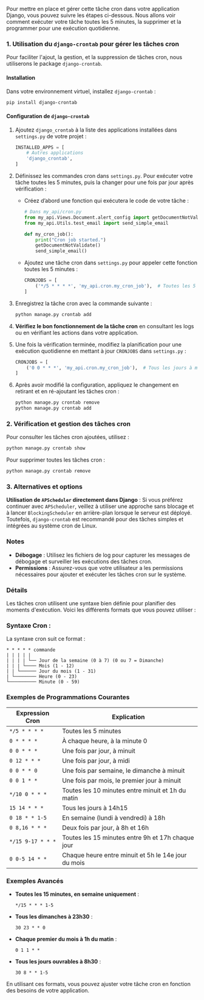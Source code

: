 Pour mettre en place et gérer cette tâche cron dans votre application Django, vous pouvez suivre les étapes ci-dessous. Nous allons voir comment exécuter votre tâche toutes les 5 minutes, la supprimer et la programmer pour une exécution quotidienne.

### 1. Utilisation du `django-crontab` pour gérer les tâches cron

Pour faciliter l'ajout, la gestion, et la suppression de tâches cron, nous utiliserons le package `django-crontab`.

#### Installation

Dans votre environnement virtuel, installez `django-crontab` :
```bash
pip install django-crontab
```

#### Configuration de `django-crontab`

1. Ajoutez `django_crontab` à la liste des applications installées dans `settings.py` de votre projet :
   ```python
   INSTALLED_APPS = [
       # Autres applications
       'django_crontab',
   ]
   ```

2. Définissez les commandes cron dans `settings.py`. Pour exécuter votre tâche toutes les 5 minutes, puis la changer pour une fois par jour après vérification :

   - Créez d’abord une fonction qui exécutera le code de votre tâche :
     ```python
     # Dans my_api/cron.py
     from my_api.Views.Document.alert_config import getDocumentNotValidate
     from my_api.Utils.test_email import send_simple_email

     def my_cron_job():
         print("Cron job started.")
         getDocumentNotValidate()
         send_simple_email()
     ```

   - Ajoutez une tâche cron dans `settings.py` pour appeler cette fonction toutes les 5 minutes :
     ```python
     CRONJOBS = [
         ('*/5 * * * *', 'my_api.cron.my_cron_job'),  # Toutes les 5 minutes
     ]
     ```

3. Enregistrez la tâche cron avec la commande suivante :
   ```bash
   python manage.py crontab add
   ```

4. **Vérifiez le bon fonctionnement de la tâche cron** en consultant les logs ou en vérifiant les actions dans votre application.

5. Une fois la vérification terminée, modifiez la planification pour une exécution quotidienne en mettant à jour `CRONJOBS` dans `settings.py` :
   ```python
   CRONJOBS = [
       ('0 0 * * *', 'my_api.cron.my_cron_job'),  # Tous les jours à minuit
   ]
   ```

6. Après avoir modifié la configuration, appliquez le changement en retirant et en ré-ajoutant les tâches cron :
   ```bash
   python manage.py crontab remove
   python manage.py crontab add
   ```

### 2. Vérification et gestion des tâches cron

Pour consulter les tâches cron ajoutées, utilisez :
```bash
python manage.py crontab show
```

Pour supprimer toutes les tâches cron :
```bash
python manage.py crontab remove
```

### 3. Alternatives et options

**Utilisation de `APScheduler` directement dans Django** : Si vous préférez continuer avec `APScheduler`, veillez à utiliser une approche sans blocage et à lancer `BlockingScheduler` en arrière-plan lorsque le serveur est déployé. Toutefois, `django-crontab` est recommandé pour des tâches simples et intégrées au système cron de Linux. 

### Notes

- **Débogage** : Utilisez les fichiers de log pour capturer les messages de débogage et surveiller les exécutions des tâches cron.
- **Permissions** : Assurez-vous que votre utilisateur a les permissions nécessaires pour ajouter et exécuter les tâches cron sur le système.


### Détails

Les tâches cron utilisent une syntaxe bien définie pour planifier des moments d'exécution. Voici les différents formats que vous pouvez utiliser :

### Syntaxe Cron : 

La syntaxe cron suit ce format :
```
* * * * * commande
| | | | |
| | | | └── Jour de la semaine (0 à 7) (0 ou 7 = Dimanche)
| | | └──── Mois (1 - 12)
| | └────── Jour du mois (1 - 31)
| └──────── Heure (0 - 23)
└────────── Minute (0 - 59)
```

### Exemples de Programmations Courantes

| Expression Cron       | Explication                                      |
|-----------------------|--------------------------------------------------|
| `*/5 * * * *`         | Toutes les 5 minutes                             |
| `0 * * * *`           | À chaque heure, à la minute 0                    |
| `0 0 * * *`           | Une fois par jour, à minuit                      |
| `0 12 * * *`          | Une fois par jour, à midi                        |
| `0 0 * * 0`           | Une fois par semaine, le dimanche à minuit       |
| `0 0 1 * *`           | Une fois par mois, le premier jour à minuit      |
| `*/10 0 * * *`        | Toutes les 10 minutes entre minuit et 1h du matin|
| `15 14 * * *`         | Tous les jours à 14h15                           |
| `0 18 * * 1-5`        | En semaine (lundi à vendredi) à 18h              |
| `0 8,16 * * *`        | Deux fois par jour, à 8h et 16h                  |
| `*/15 9-17 * * *`     | Toutes les 15 minutes entre 9h et 17h chaque jour|
| `0 0-5 14 * *`        | Chaque heure entre minuit et 5h le 14e jour du mois|

### Exemples Avancés

- **Toutes les 15 minutes, en semaine uniquement** :
  ```cron
  */15 * * * 1-5
  ```
- **Tous les dimanches à 23h30** :
  ```cron
  30 23 * * 0
  ```
- **Chaque premier du mois à 1h du matin** :
  ```cron
  0 1 1 * *
  ```
- **Tous les jours ouvrables à 8h30** :
  ```cron
  30 8 * * 1-5
  ```
  
En utilisant ces formats, vous pouvez ajuster votre tâche cron en fonction des besoins de votre application.
